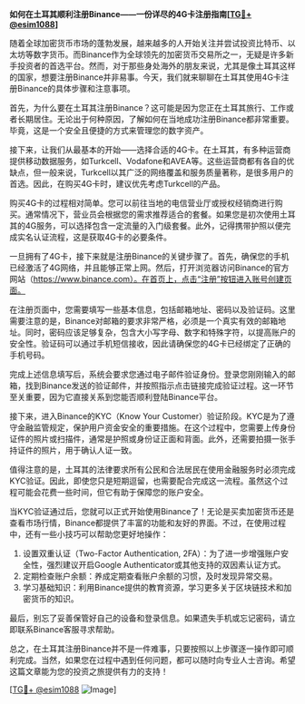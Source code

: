 **如何在土耳其顺利注册Binance——一份详尽的4G卡注册指南[[TG💪+ @esim1088](https://t.me/s/esim1088)]**

随着全球加密货币市场的蓬勃发展，越来越多的人开始关注并尝试投资比特币、以太坊等数字货币。而Binance作为全球领先的加密货币交易所之一，无疑是许多新手投资者的首选平台。然而，对于那些身处海外的朋友来说，尤其是像土耳其这样的国家，想要注册Binance并非易事。今天，我们就来聊聊在土耳其使用4G卡注册Binance的具体步骤和注意事项。

首先，为什么要在土耳其注册Binance？这可能是因为您正在土耳其旅行、工作或者长期居住。无论出于何种原因，了解如何在当地成功注册Binance都非常重要。毕竟，这是一个安全且便捷的方式来管理您的数字资产。

接下来，让我们从最基本的开始——选择合适的4G卡。在土耳其，有多种运营商提供移动数据服务，如Turkcell、Vodafone和AVEA等。这些运营商都有各自的优缺点，但一般来说，Turkcell以其广泛的网络覆盖和服务质量著称，是很多用户的首选。因此，在购买4G卡时，建议优先考虑Turkcell的产品。

购买4G卡的过程相对简单。您可以前往当地的电信营业厅或授权经销商进行购买。通常情况下，营业员会根据您的需求推荐适合的套餐。如果您是初次使用土耳其的4G服务，可以选择包含一定流量的入门级套餐。此外，记得携带护照以便完成实名认证流程，这是获取4G卡的必要条件。

一旦拥有了4G卡，接下来就是注册Binance的关键步骤了。首先，确保您的手机已经激活了4G网络，并且能够正常上网。然后，打开浏览器访问Binance的官方网站（https://www.binance.com）。在首页上，点击“注册”按钮进入账号创建页面。

在注册页面中，您需要填写一些基本信息，包括邮箱地址、密码以及验证码。这里需要注意的是，Binance对邮箱的要求非常严格，必须是一个真实有效的邮箱地址。同时，密码应该足够复杂，包含大小写字母、数字和特殊字符，以提高账户的安全性。验证码可以通过手机短信接收，因此请确保您的4G卡已经绑定了正确的手机号码。

完成上述信息填写后，系统会要求您通过电子邮件验证身份。登录您刚刚输入的邮箱，找到Binance发送的验证邮件，并按照指示点击链接完成验证过程。这一环节至关重要，因为它直接关系到您能否顺利登陆Binance平台。

接下来，进入Binance的KYC（Know Your Customer）验证阶段。KYC是为了遵守金融监管规定，保护用户资金安全的重要措施。在这个过程中，您需要上传身份证件的照片或扫描件，通常是护照或身份证正面和背面。此外，还需要拍摄一张手持证件的照片，用于确认人证一致。

值得注意的是，土耳其的法律要求所有公民和合法居民在使用金融服务时必须完成KYC验证。因此，即使您只是短期逗留，也需要配合完成这一流程。虽然这个过程可能会花费一些时间，但它有助于保障您的账户安全。

当KYC验证通过后，您就可以正式开始使用Binance了！无论是买卖加密货币还是查看市场行情，Binance都提供了丰富的功能和友好的界面。不过，在使用过程中，还有一些小技巧可以帮助您更好地操作：

1. 设置双重认证（Two-Factor Authentication, 2FA）：为了进一步增强账户安全性，强烈建议开启Google Authenticator或其他支持的双因素认证方式。
2. 定期检查账户余额：养成定期查看账户余额的习惯，及时发现异常交易。
3. 学习基础知识：利用Binance提供的教育资源，学习更多关于区块链技术和加密货币的知识。

最后，别忘了妥善保管好自己的设备和登录信息。如果遗失手机或忘记密码，请立即联系Binance客服寻求帮助。

总之，在土耳其注册Binance并不是一件难事，只要按照以上步骤逐一操作即可顺利完成。当然，如果您在过程中遇到任何问题，都可以随时向专业人士咨询。希望这篇文章能为您的投资之旅提供有力的支持！

[[TG💪+ @esim1088](https://t.me/s/esim1088) ![Image](https://i.postimg.cc/4NQfJmqS/Snipaste-2025-05-13-00-14-12.png)]